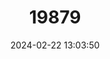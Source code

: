 ---
title: "19879"
category: "Samoana abbreviata"
draft: false
date: 2024-02-22 13:03:50
languages:
  English: ["Short Samoan Tree Snail"]
---